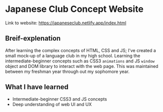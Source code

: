 # Japanese Club Concept Website

Link to website: https://japaneseclub.netlify.app/index.html

## Breif-explenation
After learning the complex concepts of HTML, CSS and JS; I've created a small mock-up of a language club in my high school. Learning the intermediate-beginner concepts such as CSS3 `animations` and JS `window` object and DOM library to interact with the web page. This was maintained between my freshman year through out my sophomore year.

## What I have learned
* Intermediate-beginner CSS3 and JS concepts
* Deep understanding of web UI and UX
